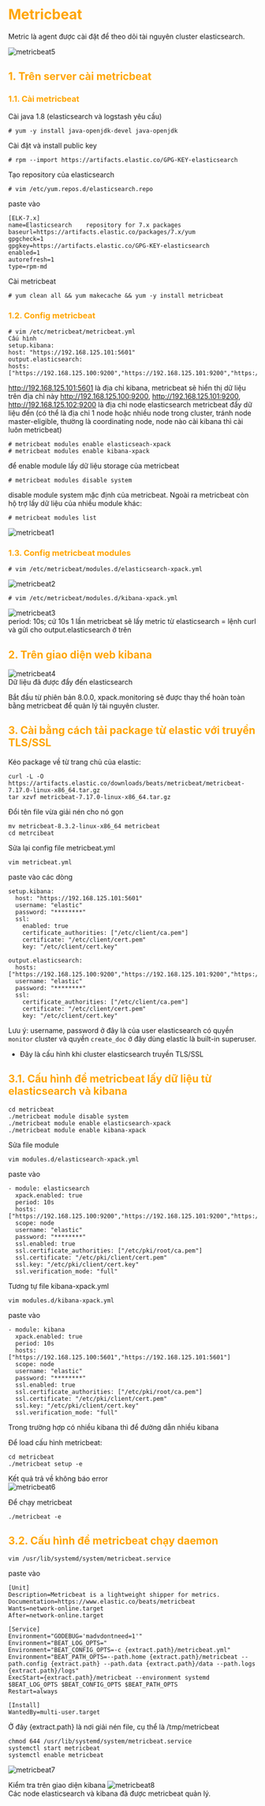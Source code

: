 <h1 style="color:orange">Metricbeat</h1>
Metric là agent được cài đặt để theo dõi tài nguyên cluster elasticsearch.

![metricbeat5](../img/metricbeat5.png)<br>
<h2 style="color:orange">1. Trên server cài metricbeat</h2>
<h3 style="color:orange">1.1. Cài metricbeat</h3>
Cài java 1.8 (elasticsearch và logstash yêu cầu)

    # yum -y install java-openjdk-devel java-openjdk
Cài đặt và install public key

    # rpm --import https://artifacts.elastic.co/GPG-KEY-elasticsearch
Tạo repository của elasticsearch

    # vim /etc/yum.repos.d/elasticsearch.repo
paste vào

    [ELK-7.x]
    name=Elasticsearch    repository for 7.x packages
    baseurl=https://artifacts.elastic.co/packages/7.x/yum
    gpgcheck=1
    gpgkey=https://artifacts.elastic.co/GPG-KEY-elasticsearch
    enabled=1
    autorefresh=1
    type=rpm-md
Cài metricbeat

    # yum clean all && yum makecache && yum -y install metricbeat
<h3 style="color:orange">1.2. Config metricbeat</h3>

    # vim /etc/metricbeat/metricbeat.yml
    Cấu hình
    setup.kibana:
    host: "https://192.168.125.101:5601"
    output.elasticsearch:
    hosts: ["https://192.168.125.100:9200","https://192.168.125.101:9200","https://192.168.125.102:9200"]
http://192.168.125.101:5601 là địa chỉ kibana, metricbeat sẽ hiển thị dữ liệu trên địa chỉ này
http://192.168.125.100:9200, http://192.168.125.101:9200, http://192.168.125.102:9200 là địa chỉ node elasticsearch metricbeat đẩy dữ liệu đến (có thể là địa chỉ 1 node hoặc nhiều node trong cluster, tránh node master-eligible, thường là coordinating node, node nào cài kibana thì cài luôn metricbeat)

    # metricbeat modules enable elasticseach-xpack
    # metricbeat modules enable kibana-xpack
để enable module lấy dữ liệu storage của metricbeat
    
    # metricbeat modules disable system
disable module system mặc định của metricbeat. Ngoài ra metricbeat còn hộ trợ lấy dữ liệu của nhiều module khác:

    # metricbeat modules list
![metricbeat1](../img/metricbeat1.png)<br>
<h3 style="color:orange">1.3. Config metricbeat modules</h3>
    
    # vim /etc/metricbeat/modules.d/elasticsearch-xpack.yml
![metricbeat2](../img/metricbeat2.png)<br>

    # vim /etc/metricbeat/modules.d/kibana-xpack.yml
![metricbeat3](../img/metricbeat3.png)<br>
period: 10s; cứ 10s 1 lần metricbeat sẽ lấy metric từ elasticsearch = lệnh curl và gửi cho output.elasticsearch ở trên
<h2 style="color:orange">2. Trên giao diện web kibana</h2>

![metricbeat4](../img/metricbeat4.png)<br>
Dữ liệu đã được đẩy đến elasticsearch

Bắt đầu từ phiên bản 8.0.0, xpack.monitoring sẽ được thay thế hoàn toàn bằng metricbeat để quản lý tài nguyên cluster.

<h2 style="color:orange">3. Cài bằng cách tải package từ elastic với truyền TLS/SSL</h2>
Kéo package về từ trang chủ của elastic:

    curl -L -O https://artifacts.elastic.co/downloads/beats/metricbeat/metricbeat-7.17.0-linux-x86_64.tar.gz
    tar xzvf metricbeat-7.17.0-linux-x86_64.tar.gz
Đổi tên file vừa giải nén cho nó gọn

    mv metricbeat-8.3.2-linux-x86_64 metricbeat
    cd metrcibeat
Sửa lại config file metricbeat.yml

    vim metricbeat.yml
paste vào các dòng

    setup.kibana:
      host: "https://192.168.125.101:5601"
      username: "elastic"
      password: "********"
      ssl:
        enabled: true
        certificate_authorities: ["/etc/client/ca.pem"]
        certificate: "/etc/client/cert.pem"
        key: "/etc/client/cert.key"

    output.elasticsearch:
      hosts: ["https://192.168.125.100:9200","https://192.168.125.101:9200","https://192.168.125.102"]
      username: "elastic"
      password: "********"
      ssl:
        certificate_authorities: ["/etc/client/ca.pem"]
        certificate: "/etc/client/cert.pem"
        key: "/etc/client/cert.key"
Lưu ý: username, password ở đây là của user elasticsearch có quyền `monitor` cluster và quyền `create_doc` ở đây dùng elastic là built-in superuser.
- Đây là cấu hình khi cluster elasticsearch truyền TLS/SSL

<h2 style="color:orange">3.1. Cấu hình để metricbeat lấy dữ liệu từ elasticsearch và kibana</h2>

    cd metricbeat
    ./metricbeat module disable system
    ./metricbeat module enable elasticsearch-xpack
    ./metricbeat module enable kibana-xpack
Sửa file module

    vim modules.d/elasticsearch-xpack.yml
paste vào

    - module: elasticsearch
      xpack.enabled: true
      period: 10s
      hosts: ["https://192.168.125.100:9200","https://192.168.125.101:9200","https://192.168.125.102"] 
      scope: node 
      username: "elastic"
      password: "********"
      ssl.enabled: true
      ssl.certificate_authorities: ["/etc/pki/root/ca.pem"]
      ssl.certificate: "/etc/pki/client/cert.pem"
      ssl.key: "/etc/pki/client/cert.key"
      ssl.verification_mode: "full"
Tương tự file kibana-xpack.yml

    vim modules.d/kibana-xpack.yml
paste vào

    - module: kibana
      xpack.enabled: true
      period: 10s
      hosts: ["https://192.168.125.100:5601","https://192.168.125.101:5601"] 
      scope: node 
      username: "elastic"
      password: "********"
      ssl.enabled: true
      ssl.certificate_authorities: ["/etc/pki/root/ca.pem"]
      ssl.certificate: "/etc/pki/client/cert.pem"
      ssl.key: "/etc/pki/client/cert.key"
      ssl.verification_mode: "full"
Trong trường hợp có nhiều kibana thì để đường dẫn nhiều kibana

Để load cấu hình metricbeat:

    cd metricbeat
    ./metricbeat setup -e
Kết quả trả về không báo error<br>
![metricbeat6](../img/metricbeat6.png)<br>

Để chạy metricbeat

    ./metricbeat -e
<h2 style="color:orange">3.2. Cấu hình để metricbeat chạy daemon</h2>

    vim /usr/lib/systemd/system/metricbeat.service
paste vào

    [Unit]
    Description=Metricbeat is a lightweight shipper for metrics.
    Documentation=https://www.elastic.co/beats/metricbeat
    Wants=network-online.target
    After=network-online.target

    [Service]
    Environment="GODEBUG='madvdontneed=1'"
    Environment="BEAT_LOG_OPTS="
    Environment="BEAT_CONFIG_OPTS=-c {extract.path}/metricbeat.yml"
    Environment="BEAT_PATH_OPTS=--path.home {extract.path}/metricbeat --path.config {extract.path} --path.data {extract.path}/data --path.logs {extract.path}/logs"
    ExecStart={extract.path}/metricbeat --environment systemd $BEAT_LOG_OPTS $BEAT_CONFIG_OPTS $BEAT_PATH_OPTS
    Restart=always

    [Install]
    WantedBy=multi-user.target
Ở đây {extract.path} là nơi giải nén file, cụ thể là /tmp/metricbeat

    chmod 644 /usr/lib/systemd/system/metricbeat.service
    systemctl start metricbeat
    systemctl enable metricbeat
![metricbeat7](../img/metricbeat7.png)<br>

Kiểm tra trên giao diện kibana
![metricbeat8](../img/metricbeat8.png)<br>
Các node elasticsearch và kibana đã được metricbeat quản lý.
